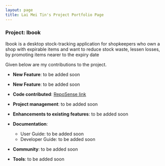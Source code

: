 ```yaml
---
layout: page
title: Lai Mei Tin's Project Portfolio Page
---
```


### Project: Ibook

Ibook is a desktop stock-tracking application for shopkeepers who own a shop with expirable items and want to reduce stock waste, lessen losses, by promoting items nearer to the expiry date

Given below are my contributions to the project.

* **New Feature**: to be added soon

* **New Feature**: to be added soon

* **Code contributed**: [RepoSense link](https://nus-cs2103-ay2122s2.github.io/tp-dashboard/?search=1001mei&breakdown=true)

* **Project management**: to be added soon

* **Enhancements to existing features**: to be added soon

* **Documentation**:
    * User Guide:
      to be added soon
    * Developer Guide:
      to be added soon

* **Community**: to be added soon

* **Tools**: to be added soon


